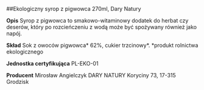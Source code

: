 ##Ekologiczny syrop z pigwowca 270ml, Dary Natury

**Opis** Syrop z pigwowca to smakowo-witaminowy dodatek do herbat czy deserów, który po rozcieńczeniu z wodą może być spożywany również jako napój.

**Skład** Sok z owoców pigwowca\* 62%, cukier trzcinowy\*.
\*produkt rolnictwa ekologicznego

**Jednostka certyfikująca** PL-EKO-01

**Producent** Mirosław Angielczyk DARY NATURY
Koryciny 73, 17-315 Grodzisk
